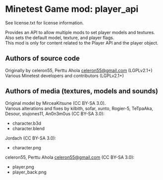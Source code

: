 Minetest Game mod: player_api
=============================
See license.txt for license information.

Provides an API to allow multiple mods to set player models and textures.  
Also sets the default model, texture, and player flags.  
This mod is only for content related to the Player API and the player object.  

Authors of source code
----------------------
Originally by celeron55, Perttu Ahola <celeron55@gmail.com> (LGPLv2.1+)  
Various Minetest developers and contributors (LGPLv2.1+)

Authors of media (textures, models and sounds)
----------------------------------------------
Original model by MirceaKitsune (CC BY-SA 3.0).  
Various alterations and fixes by kilbith, sofar, xunto, Rogier-5, TeTpaAka, Desour,
stujones11, An0n3m0us (CC BY-SA 3.0):
* character.b3d
* character.blend

Jordach (CC BY-SA 3.0):
* character.png

celeron55, Perttu Ahola <celeron55@gmail.com> (CC BY-SA 3.0):
* player.png
* player_back.png

